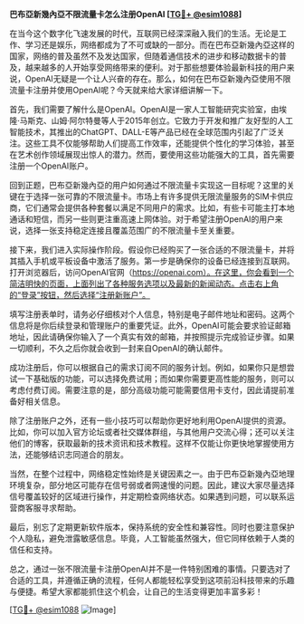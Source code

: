**巴布亞新幾內亞不限流量卡怎么注册OpenAI [[TG💪+ @esim1088](https://t.me/s/esim1088)]**

在当今这个数字化飞速发展的时代，互联网已经深深融入我们的生活。无论是工作、学习还是娱乐，网络都成为了不可或缺的一部分。而在巴布亞新幾內亞这样的国家，网络的普及虽然不及发达国家，但随着通信技术的进步和移动数据卡的普及，越来越多的人开始享受网络带来的便利。对于那些想要体验最新科技的用户来说，OpenAI无疑是一个让人兴奋的存在。那么，如何在巴布亞新幾內亞使用不限流量卡注册并使用OpenAI呢？今天就来给大家详细讲解一下。

首先，我们需要了解什么是OpenAI。OpenAI是一家人工智能研究实验室，由埃隆·马斯克、山姆·阿尔特曼等人于2015年创立。它致力于开发和推广友好型的人工智能技术，其推出的ChatGPT、DALL-E等产品已经在全球范围内引起了广泛关注。这些工具不仅能够帮助人们提高工作效率，还能提供个性化的学习体验，甚至在艺术创作领域展现出惊人的潜力。然而，要使用这些功能强大的工具，首先需要注册一个OpenAI账户。

回到正题，巴布亞新幾內亞的用户如何通过不限流量卡实现这一目标呢？这里的关键在于选择一张可靠的不限流量卡。市场上有许多提供无限流量服务的SIM卡供应商，它们通常会提供各种套餐以满足不同用户的需求。比如，有些卡可能主打本地通话和短信，而另一些则更注重高速上网体验。对于希望注册OpenAI的用户来说，选择一张支持稳定连接且覆盖范围广的不限流量卡至关重要。

接下来，我们进入实际操作阶段。假设你已经购买了一张合适的不限流量卡，并将其插入手机或平板设备中激活了服务。第一步是确保你的设备已经连接到互联网。打开浏览器后，访问OpenAI官网（https://openai.com）。在这里，你会看到一个简洁明快的页面，上面列出了各种服务选项以及最新的新闻动态。点击右上角的“登录”按钮，然后选择“注册新账户”。

填写注册表单时，请务必仔细核对个人信息，特别是电子邮件地址和密码。这两个信息将是你后续登录和管理账户的重要凭证。此外，OpenAI可能会要求验证邮箱地址，因此请确保你输入了一个真实有效的邮箱，并按照提示完成验证步骤。如果一切顺利，不久之后你就会收到一封来自OpenAI的确认邮件。

成功注册后，你可以根据自己的需求订阅不同的服务计划。例如，如果你只是想尝试一下基础版的功能，可以选择免费试用；而如果你需要更高性能的服务，则可以考虑付费订阅。需要注意的是，部分高级功能可能需要信用卡支付，因此请提前准备好相关信息。

除了注册账户之外，还有一些小技巧可以帮助你更好地利用OpenAI提供的资源。比如，你可以加入官方论坛或者社交媒体群组，与其他用户交流心得；还可以关注他们的博客，获取最新的技术资讯和技术教程。这样不仅能让你更快地掌握使用方法，还能够结识志同道合的朋友。

当然，在整个过程中，网络稳定性始终是关键因素之一。由于巴布亞新幾內亞地理环境复杂，部分地区可能存在信号弱或者网速慢的问题。因此，建议大家尽量选择信号覆盖较好的区域进行操作，并定期检查网络状态。如果遇到问题，可以联系运营商客服寻求帮助。

最后，别忘了定期更新软件版本，保持系统的安全性和兼容性。同时也要注意保护个人隐私，避免泄露敏感信息。毕竟，人工智能虽然强大，但它同样依赖于人类的信任和支持。

总之，通过一张不限流量卡注册OpenAI并不是一件特别困难的事情。只要选对了合适的工具，并遵循正确的流程，任何人都能轻松享受到这项前沿科技带来的乐趣与便捷。希望大家都能抓住这个机会，让自己的生活变得更加丰富多彩！

[[TG💪+ @esim1088](https://t.me/s/esim1088) ![Image](https://i.postimg.cc/4NQfJmqS/Snipaste-2025-05-13-00-14-12.png)]